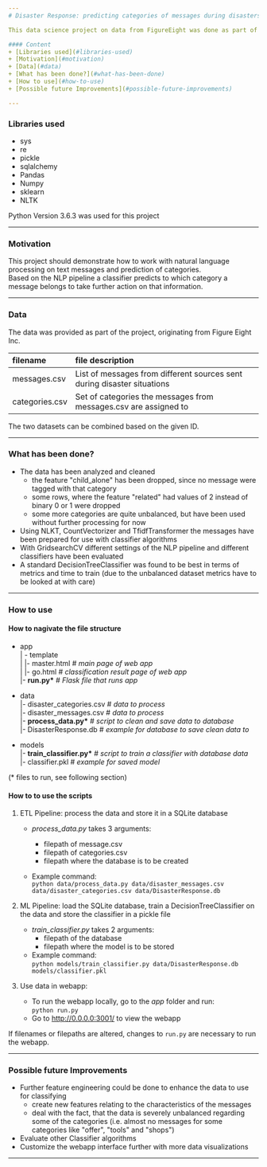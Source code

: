 ```yaml
--- 
# Disaster Response: predicting categories of messages during disasters

This data science project on data from FigureEight was done as part of the Data Scientist Nanodegree from Udacity

#### Content
+ [Libraries used](#libraries-used)  
+ [Motivation](#motivation)  
+ [Data](#data)  
+ [What has been done?](#what-has-been-done)  
+ [How to use](#how-to-use)  
+ [Possible future Improvements](#possible-future-improvements)  

---
```


### Libraries used
+ sys
+ re
+ pickle
+ sqlalchemy
+ Pandas
+ Numpy
+ sklearn
+ NLTK

Python Version 3.6.3 was used for this project

---

### Motivation
This project should demonstrate how to work with natural language processing on text messages and prediction of categories.  
Based on the NLP pipeline a classifier predicts to which category a message belongs to take further action on that information.

---

### Data
The data was provided as part of the project, originating from Figure Eight Inc.

| filename | file description |
| :-- | :-- |
| messages.csv | List of messages from different sources sent during disaster situations |
| categories.csv | Set of categories the messages from messages.csv are assigned to |

The two datasets can be combined based on the given ID.

---

### What has been done?
* The data has been analyzed and cleaned 
   * the feature "child_alone" has been dropped, since no message were tagged with that category
   * some rows, where the feature "related" had values of 2 instead of binary 0 or 1 were dropped
   * some more categories are quite unbalanced, but have been used without further processing for now
* Using NLKT, CountVectorizer and TfidfTransformer the messages have been prepared for use with classifier algorithms
* With GridsearchCV different settings of the NLP pipeline and different classifiers have been evaluated
* A standard DecisionTreeClassifier was found to be best in terms of metrics and time to train (due to the unbalanced dataset metrics have to be looked at with care)

---

### How to use

#### How to nagivate the file structure
- app  
| - template  
| |- master.html  # _main page of web app_  
| |- go.html  # _classification result page of web app_  
|- __run.py*__  # _Flask file that runs app_

- data  
|- disaster_categories.csv  # _data to process_  
|- disaster_messages.csv  # _data to process_  
|- __process_data.py*__  # _script to clean and save data to database_  
|- DisasterResponse.db   # _example for database to save clean data to_  

- models  
|- __train_classifier.py*__  # _script to train a classifier with database data_  
|- classifier.pkl  # _example for saved model_   

(* files to run, see following section)

#### How to to use the scripts
1. ETL Pipeline: process the data and store it in a SQLite database
    * _process_data.py_ takes 3 arguments:
       + filepath of message.csv
       + filepath of categories.csv
       + filepath where the database is to be created
    
    * Example command:  
      `python data/process_data.py data/disaster_messages.csv data/disaster_categories.csv data/DisasterResponse.db`
 
2. ML Pipeline: load the SQLite database, train a DecisionTreeClassifier on the data and store the classifier in a pickle file
    * _train_classifier.py_ takes 2 arguments:
       + filepath of the database
       + filepath where the model is to be stored            
    * Example command:  
      `python models/train_classifier.py data/DisasterResponse.db models/classifier.pkl`
 
3. Use data in webapp:
    * To run the webapp locally, go to the _app_ folder and run:  
      `python run.py`
    * Go to http://0.0.0.0:3001/ to view the webapp

If filenames or filepaths are altered, changes to `run.py` are necessary to run the webapp.  

---

### Possible future Improvements
* Further feature engineering could be done to enhance the data to use for classifying
   * create new features relating to the characteristics of the messages
   * deal with the fact, that the data is severely unbalanced regarding some of the categories (i.e. almost no messages for some categories like "offer", "tools" and "shops")
* Evaluate other Classifier algorithms
* Customize the webapp interface further with more data visualizations

---
